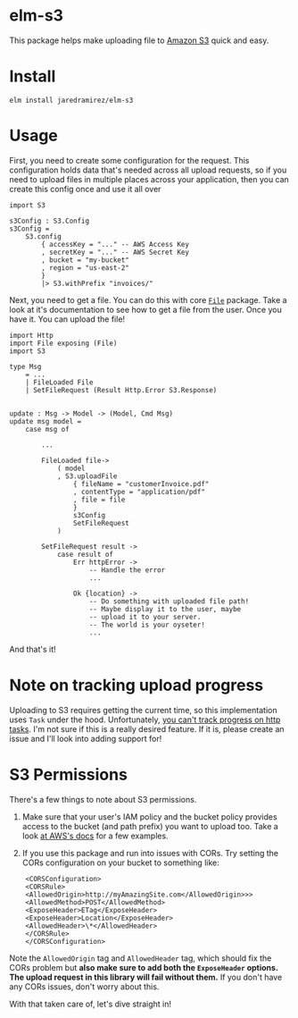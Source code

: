 # elm-s3

This package helps make uploading file to [Amazon S3](https://aws.amazon.com/s3/) quick and easy.

# Install

`elm install jaredramirez/elm-s3`

# Usage

First, you need to create some configuration for the request. This configuration holds data that's needed across all upload requests, so if you need to upload files in multiple places across your application, then you can create this config once and use it all over

    import S3

    s3Config : S3.Config
    s3Config =
        S3.config
            { accessKey = "..." -- AWS Access Key
            , secretKey = "..." -- AWS Secret Key
            , bucket = "my-bucket"
            , region = "us-east-2"
            }
            |> S3.withPrefix "invoices/"

Next, you need to get a file. You can do this with core [`File`](https://package.elm-lang.org/packages/elm/file/latest/File-Select) package. Take a look at it's documentation to see how to get a file from the user. Once you have it. You can upload the file!

    import Http
    import File exposing (File)
    import S3

    type Msg
        = ...
        | FileLoaded File
        | SetFileRequest (Result Http.Error S3.Response)


    update : Msg -> Model -> (Model, Cmd Msg)
    update msg model =
        case msg of

            ...

            FileLoaded file->
                ( model
                , S3.uploadFile
                    { fileName = "customerInvoice.pdf"
                    , contentType = "application/pdf"
                    , file = file
                    }
                    s3Config
                    SetFileRequest
                )

            SetFileRequest result ->
                case result of
                    Err httpError ->
                        -- Handle the error
                        ...

                    Ok {location} ->
                        -- Do something with uploaded file path!
                        -- Maybe display it to the user, maybe
                        -- upload it to your server.
                        -- The world is your oyseter!
                        ...

And that's it!

# Note on tracking upload progress

Uploading to S3 requires getting the current time, so this implementation uses `Task` under the hood. Unfortunately, [you can't track progress on http tasks](https://github.com/elm/http/issues/61). I'm not sure if this is a really desired feature. If it is, please create an issue and I'll look into adding support for!

# S3 Permissions

There's a few things to note about S3 permissions.

1. Make sure that your user's IAM policy and the bucket policy provides access to the bucket (and path prefix) you want to upload too. Take a look [at AWS's docs](https://docs.aws.amazon.com/AmazonS3/latest/dev/example-policies-s3.html) for a few examples.

2. If you use this package and run into issues with CORs. Try setting the CORs configuration on your bucket to something like:
```
    <CORSConfiguration>
    <CORSRule>
    <AllowedOrigin>http://myAmazingSite.com</AllowedOrigin>>>
    <AllowedMethod>POST</AllowedMethod>
    <ExposeHeader>ETag</ExposeHeader>
    <ExposeHeader>Location</ExposeHeader>
    <AllowedHeader>\*</AllowedHeader>
    </CORSRule>
    </CORSConfiguration>
```
Note the `AllowedOrigin` tag and `AllowedHeader` tag, which should fix the CORs problem but **also make sure to add both the `ExposeHeader` options. The upload request in this library will fail without them.** If you don't have any CORs issues, don't worry about this.

With that taken care of, let's dive straight in!
